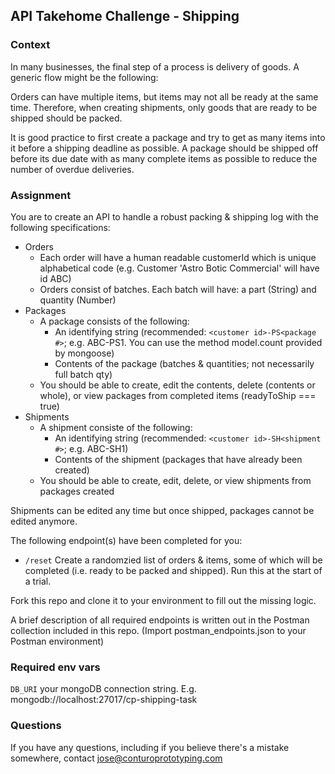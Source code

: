 ## API Takehome Challenge - Shipping 

### Context
In many businesses, the final step of a process is delivery of goods.
A generic flow might be the following:

Orders can have multiple items, but items may not all be ready at the same time.
Therefore, when creating shipments, only goods that are ready to be shipped should be packed.

It is good practice to first create a package and try to get as many items into it before a shipping deadline as possible.
A package should be shipped off before its due date with as many complete items as possible to reduce the number of overdue deliveries.

### Assignment
You are to create an API to handle a robust packing & shipping log with the following specifications:

- Orders
  - Each order will have a human readable customerId which is unique alphabetical code (e.g. Customer 'Astro Botic Commercial' will have id ABC)
  - Orders consist of batches. Each batch will have: a part (String) and quantity (Number)
- Packages
  - A package consists of the following:
    - An identifying string (recommended: `<customer id>-PS<package #>`; e.g. ABC-PS1. You can use the method model.count provided by mongoose)
    - Contents of the package (batches & quantities; not necessarily full batch qty)
  - You should be able to create, edit the contents, delete (contents or whole), or view packages from completed items (readyToShip === true)
- Shipments
  - A shipment consiste of the following:
    - An identifying string (recommended: `<customer id>-SH<shipment #>`; e.g. ABC-SH1)
    - Contents of the shipment (packages that have already been created)
  - You should be able to create, edit, delete, or view shipments from packages created

Shipments can be edited any time but once shipped, packages cannot be edited anymore.

The following endpoint(s) have been completed for you:
- `/reset` Create a randomzied list of orders & items, some of which will be completed (i.e. ready to be packed and shipped). Run this at the start of a trial.

Fork this repo and clone it to your environment to fill out the missing logic.

A brief description of all required endpoints is written out in the Postman collection included in this repo. (Import postman_endpoints.json to your Postman environment)

### Required env vars
`DB_URI` your mongoDB connection string. E.g. mongodb://localhost:27017/cp-shipping-task


### Questions
If you have any questions, including if you believe there's a mistake somewhere, contact jose@conturoprototyping.com